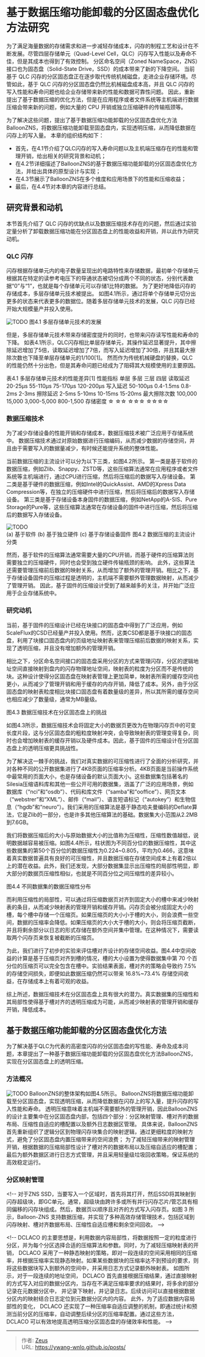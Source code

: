 # 

# 基于数据压缩功能卸载的分区固态盘优化方法研究

为了满足海量数据的存储需求和进一步减轻存储成本，闪存的制程工艺和设计在不断发展。尽管四层存储单元（Quad-Level Cell，QLC）闪存写入性能以及寿命不佳，但是其成本也得到了有效控制。
分区命名空间（Zoned NameSpace，ZNS）接口也为固态盘（Solid-State Drive，SSD）的成本带来了新的下降空间。
当前基于 QLC 闪存的分区固态盘正在逐步取代传统机械磁盘，走进企业存储环境。尽管如此，基于 QLC 闪存的分区固态盘仍然比机械磁盘成本高，并且 QLC 闪存的写入性能和寿命问题也给企业存储带来新的性能和数据可靠性问题。
因此，重新提出了基于数据压缩的优化方法，但是在应用程序或者文件系统等主机端进行数据压缩会带来新的问题，例如大量的 CPU 开销或独立压缩硬件的传输瓶颈等。

为了解决这些问题，提出了基于数据压缩功能卸载的分区固态盘优化方法BalloonZNS，将数据压缩功能卸载至固态盘内，实现透明压缩，从而降低数据在闪存上的写入量。
本章的组织结构如下：
- 首先，在4.1节介绍了QLC闪存的写入寿命问题以及主机端压缩存在的性能和管理开销，给出相关的研究背景和动机；
- 在4.2节详细描述了BalloonZNS的基于数据压缩功能卸载的分区固态盘优化方法，并给出具体的原型设计与实现；
- 在4.3节展示了BalloonZNS在多个维度和应用场景下的性能和压缩收益；
- 最后，在4.4节对本章的内容进行总结。

## 研究背景和动机

本节首先介绍了 QLC 闪存的优缺点以及数据压缩技术存在的问题，然后通过实验定量分析了卸载数据压缩功能在分区固态盘上的性能收益和开销，并以此作为研究动机。

### QLC 闪存

闪存根据存储单元内的电子数量呈现出的电路特性来存储数据，最初单个存储单元根据其在特定的读参考电压下的导通状态被切分成两个不同的状态，分别代表数据“0”与“1”，也就是每个存储单元可以存储1比特的数据。
为了更好地降低闪存的存储成本，多层存储单元技术被提出。
如图4.1所示，通过将单个存储单元切分出更多的状态来代表更多的数据位。随着多层存储单元技术的发展，QLC 闪存已经开始大规模量产并投入使用。

![TODO]()
图4.1 多层存储单元技术的发展

但是，多层存储单元技术带来存储密度提升的同时，也带来闪存读写性能和寿命的下降。
如表4.1所示，QLC闪存相比单层存储单元，其操作延迟显著提升，其中擦除延迟增加了5倍，读取延迟增加了7倍，而写入延迟增加了30倍，并且其最大擦除次数也下降至单层存储单元的1/100[1]。
然而作为传统机械硬盘的替换，QLC 的性能仍然十分出色，但是其寿命问题已经成为了阻碍其大规模使用的主要原因。

表4.1 多层存储单元技术的性能差异[1]
性能指标	单层	多层	三层	四层
读取延迟	20-25μs	55-110μs	75-170μs	120-200μs
写入延迟	50-100μs	0.4-1.5ms	0.8-2ms	2-3ms
擦除延迟	2-5ms	5-10ms	10-15ms	15-20ms
最大擦除次数	100,000	15,000	3,000-5,000	800-1,500
存储密度	☆	☆☆	☆☆☆	☆☆☆☆

### 数据压缩技术

为了减少存储设备的性能开销和存储成本，数据压缩技术被广泛应用于存储系统中。
数据压缩技术通过对原始数据进行压缩编码，从而减少数据的存储空间，并且由于需要写入的数据量减少，有时候还能提升系统的整体性能。

当前数据压缩的主流设计可以分为以下三类，如图4.2所示。
第一类是基于软件的数据压缩，例如Zlib、Snappy、ZSTD等，这些压缩算法通常在应用程序或者文件系统等主机端进行，通过CPU进行压缩，然后将压缩后的数据写入存储设备。
第二类是基于硬件的数据压缩，例如Intel的QuickAssist、AMD的Xpress Data Compression等，在独立的压缩硬件中进行压缩，然后将压缩后的数据写入存储设备。
第三类是基于存储设备本身固件的数据压缩，例如NetApp的A-SIS、Pure Storage的Pure等，这些压缩算法通常在存储设备的固件中进行压缩，然后将压缩后的数据写入存储设备。
 
![TODO]()		
(a)	基于软件	(b)	基于独立硬件	(c)	基于存储设备固件
图4.2 数据压缩的主流设计分类

然而，基于软件的压缩算法通常需要大量的CPU开销，而基于硬件的压缩算法则需要独立的压缩硬件，同时也会受到独立硬件传输瓶颈的影响。
此外，这些算法还需要管理压缩前后数据的映射关系，从而增加了额外的管理开销。相比之下，基于存储设备固件的压缩过程是透明的，主机端不需要额外管理数据映射，从而减少了管理开销。
因此，基于固件的压缩设计受到了越来越多的关注，并开始广泛应用于企业存储系统中。

### 研究动机

当前，基于固件的压缩设计已经在块接口的固态盘中得到了广泛应用，例如ScaleFlux的CSD已经量产并投入使用。然而，这类CSD都是基于块接口的固态盘，利用了块接口固态盘内的页级地址映射表来管理压缩前后数据的映射关系，实现了透明压缩，并且没有增加额外的管理开销。

相比之下，分区命名空间接口的固态盘采用分区的方式来管理闪存，分区的逻辑地址空间直接映射到盘内的闪存物理地址空间，映射表的粒度为分区而不是传统的块。这种设计使得分区固态盘在映射表管理上更加简单，映射表所需的缓存空间也更小，从而减少了管理开销和用于缓存的内存开销，降低了成本。另外，由于分区固态盘的映射表粒度相比块接口固态盘有着数量级的差异，所以其所需的缓存空间也相应减少了数量级，通常为MB量级。
 
图4.3 数据压缩技术在分区固态盘上的挑战

如图4.3所示，数据压缩技术会将固定大小的数据页更改为在物理闪存页中的可变长度片段，这与分区固态盘的粗粒度映射冲突，会导致映射表的管理变得复杂，同时也会增加映射表的缓存开销以及硬件成本。因此，基于固件的压缩设计在分区固态盘上的透明压缩更具挑战性。

为了解决这一棘手的挑战，我们对真实数据的可压缩性进行了全面的分析研究，并对各种不同的公开数据集进行了4KB页面的压缩率分析。4KB页面是当前操作系统中最常用的页面大小，也是存储设备的默认页面大小。这些数据集包括著名的Silesia压缩语料库和其他一些公开可用的数据集，涵盖了广泛的应用场景，例如数据库（“nci”和“osdb”）、代码和库文件（“samba”和“ooffice”）、网页文本（“webstrer”和“XML”）、邮件（“mail”）、语言短语标记（“autokey”）和生物信息（“hgdb”和“neuro”）。我们采用的压缩算法是基于静态哈夫曼编码的Deflate算法，它是Zlib的一部分，也是许多其他压缩算法的基础。数据集大小范围从2.2MB到7.6GB。

我们将数据压缩后的大小与原始数据大小的比值称为压缩性，压缩性数值越低，说明数据越容易被压缩。如图4.4所示，柱状图为不同百分位的数据压缩性，其中这些数据集的第50个百分位的数据压缩性为0.224~0.805，平均为0.466，这意味着真实数据普遍具有良好的可压缩性，并且数据压缩在存储空间成本上有着2倍以上的潜在收益。此外，我们还发现，大部分数据集显示出压缩性的局部性明显，即大部分的数据页压缩性相似，也就是不同百分位之间压缩性的差异较小。
 
图4.4 不同数据集的数据压缩性分布

而利用压缩性的局部性，可以通过将压缩数据页对齐到固定大小的槽中来减少映射表的条目，从而减少映射表的管理开销和缓存开销。闪存页会被分成固定大小的槽，每个槽中存储一个压缩页。如果压缩页的大小小于槽的大小，则会浪费一些空间，数据的压缩率会降低。如果压缩页的大小大于槽的大小，则会将压缩页截断，并且将剩余部分以日志的形式存储在额外空间并集中管理。在这种情况下，需要读取两个闪存页来恢复被截断的压缩页。

为此，我们进行了初步的实验来评估槽对齐设计的存储空间收益。图4.4中空间收益的计算是基于压缩页对齐到槽的情况，槽的大小设置为使得数据集中第 70 个百分位的压缩页可以完全包含在槽中。实验结果表面，槽对齐的策略会导致约 7.5%的存储空间损失，即便如此数据压缩仍然可以带来 16.8%~73.4% 存储空间收益，在存储成本上有着可观的收益。

综上所述，数据压缩技术在分区固态盘上具有很大的潜力。真实数据集的压缩性和其局部性使得基于槽对齐的透明压缩成为可能，从而减少映射表的管理开销和缓存开销，降低成本。

## 基于数据压缩功能卸载的分区固态盘优化方法

为了解决基于QLC为代表的高密度闪存的分区固态盘的写性能、寿命及成本问题，本章提出了一种基于数据压缩功能卸载的分区固态盘优化方法BalloonZNS，实现在分区固态盘上的透明压缩。

### 方法概况

![TODO]()
BalloonZNS的整体架构如图4.5所示。
BalloonZNS将数据压缩功能卸载至分区固态盘，实现透明压缩，从而降低数据在闪存上的写入量，提升闪存的写入性能和寿命。
透明压缩意味着主机端不需要额外的管理开销，因此BalloonZNS的设计主要集中在分区固态盘内部，包括四个部分：分区映射管理、槽对齐的数据布局、压缩性自适应的槽配置以及额外日志数据区管理。
具体来说，BalloonZNS首先重新组织了逻辑分区到物理闪存块集合的映射逻辑，通过更细粒度的映射方式，避免了分区固态盘内置压缩带来的空间浪费；
为了减轻压缩带来的映射管理开销，根据数据的压缩局部性设计了槽对齐的数据布局以及压缩自适应的槽配置；
最后为额外数据区进行日志方式管理，并且采用轻量级垃圾回收策略，保证系统的高效稳定运行。

### 分区映射管理








&lt;!-- 对于ZNS SSD，当要写入一个区域时，首先将其打开，然后SSD将其映射到闪存超级块，即GC单元。通常，超级块由跨许多或所有并行闪存芯片/管芯具有相同偏移的闪存块组成。然后，数据页以顺序且对齐的方式写入闪存页。如图 3 所示，Balloon-ZNS 支持数据压缩，并实现了多种高效存储管理技术，包括区域到闪存映射、槽对齐数据布局、压缩性自适应槽和剩余空间回收。 --&gt;








&lt;!-- DCLACO 的主要思想是，利用数据内容局部性，将数据按照一定的粒度进行分区，并为每个分区选择合适的压缩算法和参数。同时，为了减轻压缩映射表的开销， DCLACO 采用了一种静态映射的策略，即对一段连续的空间采用相同的压缩率，并根据压缩率实现静态映射。如果某些数据块的压缩率达不到预设的要求，则将这些数据块写入到额外的空间中，并采用日志方式记录额外映射表。
如图所示，对于一段连续的地址空间， DCLACO 首先直接根据压缩结果，通过直接映射的方式写入对应的数据分区内，当存在不满足压缩率要求的结果时，将多余的部分记录在元数据分区中， 并记录下映射，并记录日志。后续访问可以直接根据数据分区内的映射结合日志定位到元数据分区内的内容。
此外，为了适应数据内容局部性的变化， DCLACO 还实现了一种压缩率自适应调整的机制，即通过统计和预测当前分区的压缩率，自动调整后续分区的压缩率配置。通过这些方法， DCLACO 可以有效地提高透明压缩分区固态盘的存储效率和性能。 --&gt;


---

> 作者: [Zeus](https://github.com/ywang-wnlo)  
> URL: https://ywang-wnlo.github.io/posts/  

